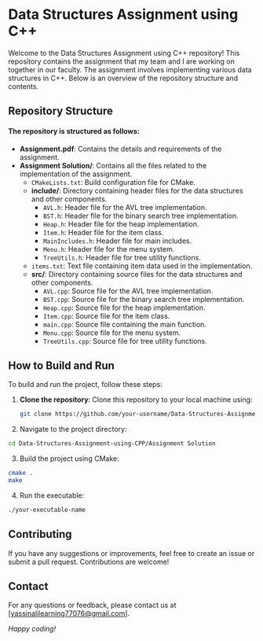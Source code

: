 # Data Structures Assignment using C++

Welcome to the Data Structures Assignment using C++ repository! This repository contains the assignment that my team and I are working on together in our faculty. The assignment involves implementing various data structures in C++. Below is an overview of the repository structure and contents.

## Repository Structure

#### The repository is structured as follows:

- **Assignment.pdf**: Contains the details and requirements of the assignment.
- **Assignment Solution/**: Contains all the files related to the implementation of the assignment.
  - `CMakeLists.txt`: Build configuration file for CMake.
  - **include/**: Directory containing header files for the data structures and other components.
    - `AVL.h`: Header file for the AVL tree implementation.
    - `BST.h`: Header file for the binary search tree implementation.
    - `Heap.h`: Header file for the heap implementation.
    - `Item.h`: Header file for the item class.
    - `MainIncludes.h`: Header file for main includes.
    - `Menu.h`: Header file for the menu system.
    - `TreeUtils.h`: Header file for tree utility functions.
  - `items.txt`: Text file containing item data used in the implementation.
  - **src/**: Directory containing source files for the data structures and other components.
    - `AVL.cpp`: Source file for the AVL tree implementation.
    - `BST.cpp`: Source file for the binary search tree implementation.
    - `Heap.cpp`: Source file for the heap implementation.
    - `Item.cpp`: Source file for the item class.
    - `main.cpp`: Source file containing the main function.
    - `Menu.cpp`: Source file for the menu system.
    - `TreeUtils.cpp`: Source file for tree utility functions.

## How to Build and Run

To build and run the project, follow these steps:

1. **Clone the repository**: Clone this repository to your local machine using:
   ```sh
   git clone https://github.com/your-username/Data-Structures-Assignment-using-CPP.git
   ```
2. Navigate to the project directory:
  ```sh
  cd Data-Structures-Assignment-using-CPP/Assignment Solution
  ```
3. Build the project using CMake:
  ```sh
  cmake .
  make
  ```
4. Run the executable:
  ```sh
  ./your-executable-name
  ```

## Contributing
If you have any suggestions or improvements, feel free to create an issue or submit a pull request. Contributions are welcome!

## Contact
For any questions or feedback, please contact us at [yassinalilearning77076@gmail.com].

*Happy coding!*
